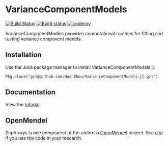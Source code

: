 # VarianceComponentModels

[![Build Status](https://travis-ci.org/Hua-Zhou/VarianceComponentModels.jl.svg?branch=master)](https://travis-ci.org/Hua-Zhou/VarianceComponentModels.jl)
[![Build status](https://ci.appveyor.com/api/projects/status/vw41tj5stjxv1h99/branch/master?svg=true)](https://ci.appveyor.com/project/Hua-Zhou/snparrays-jl/branch/master)
[![codecov](https://codecov.io/gh/Hua-Zhou/SnpArrays.jl/branch/master/graph/badge.svg)](https://codecov.io/gh/Hua-Zhou/SnpArrays.jl)

VarianceComponentModels pvovides computational routines for fitting and testing variance component models.

## Installation

Use the Julia package manager to install VarianceComponentModels.jl:

    Pkg.clone("git@github.com:Hua-Zhou/VarianceComponentModels.jl.git")
    
## Documentation

View the [tutorial]().

## OpenMendel

SnpArrays is one component of the umbrella [OpenMendel]() project. See [cite]() if you use the code in your research.    

